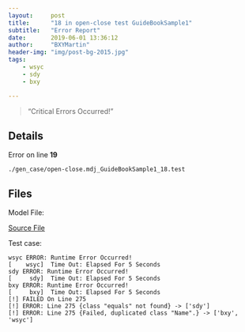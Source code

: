 ```yaml
---
layout:     post
title:      "18 in open-close test GuideBookSample1"
subtitle:   "Error Report"
date:       2019-06-01 13:36:12
author:     "BXYMartin"
header-img: "img/post-bg-2015.jpg"
tags:
    - wsyc
    - sdy
    - bxy

---
```


> “Critical Errors Occurred!”


## Details

Error on line **19**

```
./gen_case/open-close.mdj_GuideBookSample1_18.test
```

## Files

Model File:

[Source File](https://github.com/BXYMartin/OO-Public/blob/master/test_mdj/open-close.mdj)

Test case:

```
wsyc ERROR: Runtime Error Occurred!
[    wsyc]  Time Out: Elapsed For 5 Seconds
sdy ERROR: Runtime Error Occurred!
[     sdy]  Time Out: Elapsed For 5 Seconds
bxy ERROR: Runtime Error Occurred!
[     bxy]  Time Out: Elapsed For 5 Seconds
[!] FAILED On Line 275
[!] ERROR: Line 275 {class "equals" not found} -> ['sdy']
[!] ERROR: Line 275 {Failed, duplicated class "Name".} -> ['bxy', 'wsyc']
```


